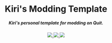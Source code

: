 <h1 align="center">Kiri's Modding Template</h1>  
<h5 align="center">Kiri's personal template for modding on Quit.</h5>

<p align="center">
<a href="https://discord.tophatcat.dev">
    <img src="https://img.shields.io/badge/Discord-CattusMods-brightgreen.svg?style=flat&logo=Discord"/>
</a>

<a href="https://tophatcat.dev/">
    <img src="https://img.shields.io/badge/Website-tophatcat.dev-brightgreen.svg?style=flat"/>
</a>

<a href="https://github.com/tophatcats-mods/kiris-modding-template/commits/dev">
    <img src="https://img.shields.io/github/last-commit/tophatcats-mods/kiris-modding-template.svg">
</a>
</p>
